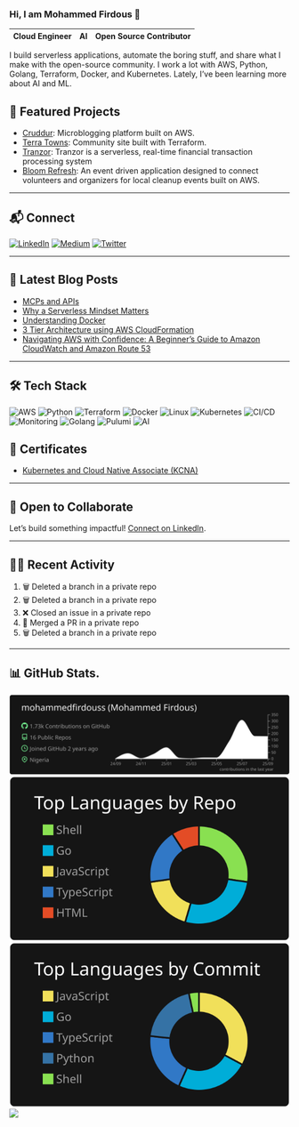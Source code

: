 ### Hi, I am Mohammed Firdous 👋

| Cloud Engineer | AI | Open Source Contributor |
|----------------|---------------|--------------------------|

I build serverless applications, automate the boring stuff, and share what I make with the open-source community. I work a lot with AWS, Python, Golang, Terraform, Docker, and Kubernetes. Lately, I’ve been learning more about AI and ML.

## 🌟 Featured Projects

- [Cruddur](https://github.com/mohammedfirdouss/aws-bootcamp-cruddur-2023): Microblogging platform built on AWS.
- [Terra Towns](https://github.com/mohammedfirdouss/terraform-beginner-bootcamp-2023): Community site built with Terraform.
- [Tranzor](https://github.com/mohammedfirdouss/Tranzor): Tranzor is a serverless, real-time financial transaction processing system
- [Bloom Refresh](https://github.com/mohammedfirdouss/Bloom-Refresh): An event driven application designed to connect volunteers and organizers for local cleanup events built on AWS.

---

## 📬 Connect

[![LinkedIn](https://img.shields.io/badge/LinkedIn-%230077B5.svg?logo=linkedin&logoColor=white)](https://www.linkedin.com/in/mohammedfirdousaraoye)
[![Medium](https://img.shields.io/badge/Medium-12100E?logo=medium&logoColor=white)](https://medium.com/@mohammedfirdousaraoye)
[![Twitter](https://img.shields.io/badge/Twitter-%231DA1F2.svg?logo=Twitter&logoColor=white)](https://twitter.com/iamfirdouss)

---

## 📝 Latest Blog Posts

<!-- BLOG-POST-LIST:START -->
- [MCPs and APIs](https://medium.com/@mohammedfirdousaraoye/mcps-and-apis-6d4d3559da63?source=rss-19706121782c------2)
- [Why a Serverless Mindset Matters](https://medium.com/@mohammedfirdousaraoye/why-a-serverless-mindset-matters-a0103642631a?source=rss-19706121782c------2)
- [Understanding Docker](https://medium.com/@mohammedfirdousaraoye/understanding-docker-fdfc1edf3bbd?source=rss-19706121782c------2)
- [3 Tier Architecture using AWS CloudFormation](https://medium.com/@mohammedfirdousaraoye/3-tier-architecture-using-aws-cloudformation-419044db9587?source=rss-19706121782c------2)
- [Navigating AWS with Confidence: A Beginner’s Guide to Amazon CloudWatch and Amazon Route 53](https://medium.com/@mohammedfirdousaraoye/navigating-aws-with-confidence-a-beginners-guide-to-amazon-cloudwatch-and-amazon-route-53-38e1225cf0f0?source=rss-19706121782c------2)
<!-- BLOG-POST-LIST:END -->

---

## 🛠️ Tech Stack

![AWS](https://img.shields.io/badge/AWS-%23FF9900.svg?style=for-the-badge&logo=amazon-aws&logoColor=white)
![Python](https://img.shields.io/badge/python-3670A0?style=for-the-badge&logo=python&logoColor=ffdd54)
![Terraform](https://img.shields.io/badge/terraform-%235835CC.svg?style=for-the-badge&logo=terraform&logoColor=white)
![Docker](https://img.shields.io/badge/docker-%230db7ed.svg?style=for-the-badge&logo=docker&logoColor=white)
![Linux](https://img.shields.io/badge/Linux-FCC624?style=for-the-badge&logo=linux&logoColor=black)
![Kubernetes](https://img.shields.io/badge/Kubernetes-326CE5?logo=Kubernetes&logoColor=white&style=for-the-badge)
![CI/CD](https://img.shields.io/badge/CI%2FCD-FF5722?logo=gitlab&logoColor=white&style=for-the-badge)
![Monitoring](https://img.shields.io/badge/Monitoring-607D8B?logo=prometheus&logoColor=white&style=for-the-badge)
![Golang](https://img.shields.io/badge/Go-00ADD8?style=for-the-badge&logo=go&logoColor=white)
![Pulumi](https://img.shields.io/badge/Pulumi-8A3391?style=for-the-badge&logo=pulumi&logoColor=white)
![AI](https://img.shields.io/badge/AI-FF6F00?style=for-the-badge&logo=openai&logoColor=white)


## 🏅 Certificates

- [Kubernetes and Cloud Native Associate (KCNA)](https://www.credly.com/badges/3bf4d5f8-2010-4de3-9d89-503c7dad658e/public_url)

---

## 🤝 Open to Collaborate

Let’s build something impactful! [Connect on LinkedIn](https://www.linkedin.com/in/mohammedfirdousaraoye).

---

## 🏃‍♂️ Recent Activity

<!--START_SECTION:activity-->
1. 🗑️ Deleted a branch in a private repo
2. 🗑️ Deleted a branch in a private repo
3. ❌ Closed an issue in a private repo
4. 🔀 Merged a PR in a private repo
5. 🗑️ Deleted a branch in a private repo
<!--END_SECTION:activity-->

---
## 📊 GitHub Stats.

[![](https://raw.githubusercontent.com/mohammedfirdouss/mohammedfirdouss/main/profile-summary-card-output/dark/0-profile-details.svg)](https://github.com/vn7n24fzkq/github-profile-summary-cards)
[![](https://raw.githubusercontent.com/mohammedfirdouss/mohammedfirdouss/main/profile-summary-card-output/dark/1-repos-per-language.svg)](https://github.com/vn7n24fzkq/github-profile-summary-cards)
[![](https://raw.githubusercontent.com/mohammedfirdouss/mohammedfirdouss/main/profile-summary-card-output/dark/2-most-commit-language.svg)](https://github.com/vn7n24fzkq/github-profile-summary-cards)
![](https://github-readme-streak-stats.herokuapp.com/?user=mohammedfirdouss&theme=dark&hide_border=false)<br/>

